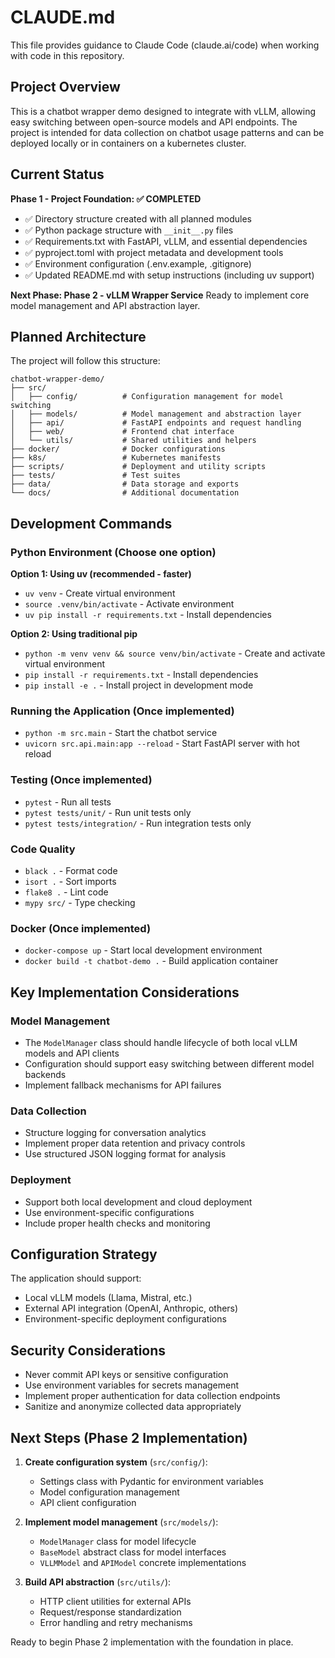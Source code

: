 # CLAUDE.md

This file provides guidance to Claude Code (claude.ai/code) when working with code in this repository.

## Project Overview

This is a chatbot wrapper demo designed to integrate with vLLM, allowing easy switching between open-source models and API endpoints. The project is intended for data collection on chatbot usage patterns and can be deployed locally or in containers on a kubernetes cluster.

## Current Status

**Phase 1 - Project Foundation: ✅ COMPLETED**
- ✅ Directory structure created with all planned modules
- ✅ Python package structure with `__init__.py` files
- ✅ Requirements.txt with FastAPI, vLLM, and essential dependencies
- ✅ pyproject.toml with project metadata and development tools
- ✅ Environment configuration (.env.example, .gitignore)
- ✅ Updated README.md with setup instructions (including uv support)

**Next Phase: Phase 2 - vLLM Wrapper Service**
Ready to implement core model management and API abstraction layer.

## Planned Architecture

The project will follow this structure:
```
chatbot-wrapper-demo/
├── src/
│   ├── config/          # Configuration management for model switching
│   ├── models/          # Model management and abstraction layer
│   ├── api/             # FastAPI endpoints and request handling
│   ├── web/             # Frontend chat interface
│   └── utils/           # Shared utilities and helpers
├── docker/              # Docker configurations
├── k8s/                 # Kubernetes manifests
├── scripts/             # Deployment and utility scripts
├── tests/               # Test suites
├── data/                # Data storage and exports
└── docs/                # Additional documentation
```

## Development Commands

### Python Environment (Choose one option)

**Option 1: Using uv (recommended - faster)**
- `uv venv` - Create virtual environment
- `source .venv/bin/activate` - Activate environment  
- `uv pip install -r requirements.txt` - Install dependencies

**Option 2: Using traditional pip**
- `python -m venv venv && source venv/bin/activate` - Create and activate virtual environment
- `pip install -r requirements.txt` - Install dependencies
- `pip install -e .` - Install project in development mode

### Running the Application (Once implemented)
- `python -m src.main` - Start the chatbot service
- `uvicorn src.api.main:app --reload` - Start FastAPI server with hot reload

### Testing (Once implemented)
- `pytest` - Run all tests
- `pytest tests/unit/` - Run unit tests only
- `pytest tests/integration/` - Run integration tests only

### Code Quality
- `black .` - Format code
- `isort .` - Sort imports  
- `flake8 .` - Lint code
- `mypy src/` - Type checking

### Docker (Once implemented)
- `docker-compose up` - Start local development environment
- `docker build -t chatbot-demo .` - Build application container

## Key Implementation Considerations

### Model Management
- The `ModelManager` class should handle lifecycle of both local vLLM models and API clients
- Configuration should support easy switching between different model backends
- Implement fallback mechanisms for API failures

### Data Collection
- Structure logging for conversation analytics
- Implement proper data retention and privacy controls
- Use structured JSON logging format for analysis

### Deployment
- Support both local development and cloud deployment
- Use environment-specific configurations
- Include proper health checks and monitoring

## Configuration Strategy

The application should support:
- Local vLLM models (Llama, Mistral, etc.)
- External API integration (OpenAI, Anthropic, others)
- Environment-specific deployment configurations

## Security Considerations

- Never commit API keys or sensitive configuration
- Use environment variables for secrets management
- Implement proper authentication for data collection endpoints
- Sanitize and anonymize collected data appropriately

## Next Steps (Phase 2 Implementation)

1. **Create configuration system** (`src/config/`):
   - Settings class with Pydantic for environment variables
   - Model configuration management
   - API client configuration

2. **Implement model management** (`src/models/`):
   - `ModelManager` class for model lifecycle
   - `BaseModel` abstract class for model interfaces
   - `VLLMModel` and `APIModel` concrete implementations

3. **Build API abstraction** (`src/utils/`):
   - HTTP client utilities for external APIs
   - Request/response standardization
   - Error handling and retry mechanisms

Ready to begin Phase 2 implementation with the foundation in place.